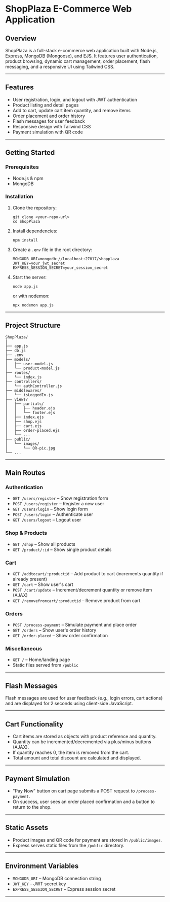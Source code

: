 # ShopPlaza E-Commerce Web Application

## Overview

ShopPlaza is a full-stack e-commerce web application built with Node.js, Express, MongoDB (Mongoose), and EJS. It features user authentication, product browsing, dynamic cart management, order placement, flash messaging, and a responsive UI using Tailwind CSS.

---

## Features

- User registration, login, and logout with JWT authentication
- Product listing and detail pages
- Add to cart, update cart item quantity, and remove items
- Order placement and order history
- Flash messages for user feedback
- Responsive design with Tailwind CSS
- Payment simulation with QR code

---

## Getting Started

### Prerequisites

- Node.js & npm
- MongoDB

### Installation

1. Clone the repository:
   ```
   git clone <your-repo-url>
   cd ShopPlaza
   ```

2. Install dependencies:
   ```
   npm install
   ```

3. Create a `.env` file in the root directory:
   ```
   MONGODB_URI=mongodb://localhost:27017/shopplaza
   JWT_KEY=your_jwt_secret
   EXPRESS_SESSION_SECRET=your_session_secret
   ```

4. Start the server:
   ```
   node app.js
   ```
   or with nodemon:
   ```
   npx nodemon app.js
   ```

---

## Project Structure

```
ShopPlaza/
│
├── app.js
├── db.js
├── .env
├── models/
│   ├── user-model.js
│   └── product-model.js
├── routes/
│   └── index.js
├── controllers/
│   └── authController.js
├── middlewares/
│   └── isLoggedIn.js
├── views/
│   ├── partials/
│   │   ├── header.ejs
│   │   └── footer.ejs
│   ├── index.ejs
│   ├── shop.ejs
│   ├── cart.ejs
│   ├── order-placed.ejs
│   └── ...
├── public/
│   └── images/
│       └── QR-pic.jpg
└── ...
```

---

## Main Routes

### Authentication

- `GET /users/register` – Show registration form
- `POST /users/register` – Register a new user
- `GET /users/login` – Show login form
- `POST /users/login` – Authenticate user
- `GET /users/logout` – Logout user

### Shop & Products

- `GET /shop` – Show all products
- `GET /product/:id` – Show single product details

### Cart

- `GET /addtocart/:productid` – Add product to cart (increments quantity if already present)
- `GET /cart` – Show user's cart
- `POST /cart/update` – Increment/decrement quantity or remove item (AJAX)
- `GET /removefromcart/:productid` – Remove product from cart

### Orders

- `POST /process-payment` – Simulate payment and place order
- `GET /orders` – Show user's order history
- `GET /order-placed` – Show order confirmation

### Miscellaneous

- `GET /` – Home/landing page
- Static files served from `/public`

---

## Flash Messages

Flash messages are used for user feedback (e.g., login errors, cart actions) and are displayed for 2 seconds using client-side JavaScript.

---

## Cart Functionality

- Cart items are stored as objects with product reference and quantity.
- Quantity can be incremented/decremented via plus/minus buttons (AJAX).
- If quantity reaches 0, the item is removed from the cart.
- Total amount and total discount are calculated and displayed.

---

## Payment Simulation

- "Pay Now" button on cart page submits a POST request to `/process-payment`.
- On success, user sees an order placed confirmation and a button to return to the shop.

---

## Static Assets

- Product images and QR code for payment are stored in `/public/images`.
- Express serves static files from the `/public` directory.

---

## Environment Variables

- `MONGODB_URI` – MongoDB connection string
- `JWT_KEY` – JWT secret key
- `EXPRESS_SESSION_SECRET` – Express session secret

---